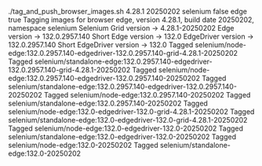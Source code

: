 ./tag_and_push_browser_images.sh 4.28.1 20250202 selenium false edge true
Tagging images for browser edge, version 4.28.1, build date 20250202, namespace selenium
Selenium Grid version -> 4.28.1-20250202
Edge version -> 132.0.2957.140
Short Edge version -> 132.0
EdgeDriver version -> 132.0.2957.140
Short EdgeDriver version -> 132.0
Tagged selenium/node-edge:132.0.2957.140-edgedriver-132.0.2957.140-grid-4.28.1-20250202
Tagged selenium/standalone-edge:132.0.2957.140-edgedriver-132.0.2957.140-grid-4.28.1-20250202
Tagged selenium/node-edge:132.0.2957.140-edgedriver-132.0.2957.140-20250202
Tagged selenium/standalone-edge:132.0.2957.140-edgedriver-132.0.2957.140-20250202
Tagged selenium/node-edge:132.0.2957.140-20250202
Tagged selenium/standalone-edge:132.0.2957.140-20250202
Tagged selenium/node-edge:132.0-edgedriver-132.0-grid-4.28.1-20250202
Tagged selenium/standalone-edge:132.0-edgedriver-132.0-grid-4.28.1-20250202
Tagged selenium/node-edge:132.0-edgedriver-132.0-20250202
Tagged selenium/standalone-edge:132.0-edgedriver-132.0-20250202
Tagged selenium/node-edge:132.0-20250202
Tagged selenium/standalone-edge:132.0-20250202
